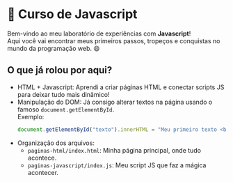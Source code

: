 # 🚀 Curso de Javascript

Bem-vindo ao meu laboratório de experiências com **Javascript**!  
Aqui você vai encontrar meus primeiros passos, tropeços e conquistas no mundo da programação web. 😄

## O que já rolou por aqui?

- HTML + Javascript: Aprendi a criar páginas HTML e conectar scripts JS para deixar tudo mais dinâmico!
- Manipulação do DOM: Já consigo alterar textos na página usando o famoso `document.getElementById`.  
  Exemplo:  
  ```js
  document.getElementById("texto").innerHTML = "Meu primeiro texto <b>Javascript</b>!";
  ```
- Organização dos arquivos:  
  - `paginas-html/index.html`: Minha página principal, onde tudo acontece.
  - `paginas-javascript/index.js`: Meu script JS que faz a mágica acontecer.

